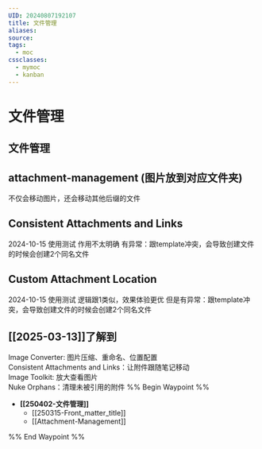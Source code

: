 ```yaml
---
UID: 20240807192107
title: 文件管理
aliases: 
source: 
tags:
  - moc
cssclasses:
  - mymoc
  - kanban
---
```

# 文件管理
## 文件管理
## attachment-management (图片放到对应文件夹)
不仅会移动图片，还会移动其他后缀的文件
## Consistent Attachments and Links 
2024-10-15 使用测试
作用不太明确
有异常：跟template冲突，会导致创建文件的时候会创建2个同名文件

## Custom Attachment Location
2024-10-15 使用测试
逻辑跟1类似，效果体验更优
但是有异常：跟template冲突，会导致创建文件的时候会创建2个同名文件
## [[2025-03-13]]了解到
Image Converter: 图片压缩、重命名、位置配置  
Consistent Attachments and Links：让附件跟随笔记移动  
Image Toolkit: 放大查看图片  
Nuke Orphans：清理未被引用的附件
%% Begin Waypoint %%
- **[[250402-文件管理]]**
	- [[250315-Front_matter_title]]
	- [[Attachment-Management]]

%% End Waypoint %%

